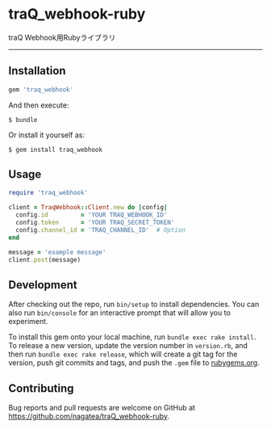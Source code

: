 # traQ_webhook-ruby
traQ Webhook用Rubyライブラリ

----

## Installation
```ruby
gem 'traq_webhook'
```

And then execute:

    $ bundle

Or install it yourself as:

    $ gem install traq_webhook

## Usage

```ruby
require 'traq_webhook'

client = TraqWebhook::Client.new do |config|
  config.id         = 'YOUR TRAQ_WEBHOOK_ID'
  config.token      = 'YOUR TRAQ_SECRET_TOKEN'
  config.channel_id = 'TRAQ_CHANNEL_ID'  # Option
end

message = 'example message'
client.post(message)
```

## Development

After checking out the repo, run `bin/setup` to install dependencies. You can also run `bin/console` for an interactive prompt that will allow you to experiment.

To install this gem onto your local machine, run `bundle exec rake install`. To release a new version, update the version number in `version.rb`, and then run `bundle exec rake release`, which will create a git tag for the version, push git commits and tags, and push the `.gem` file to [rubygems.org](https://rubygems.org).

## Contributing

Bug reports and pull requests are welcome on GitHub at https://github.com/nagatea/traQ_webhook-ruby.
